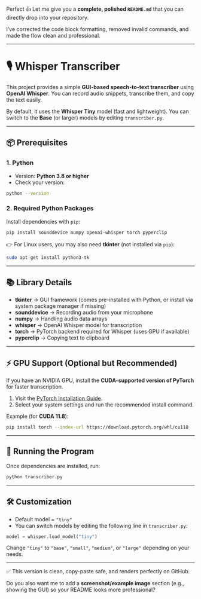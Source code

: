Perfect 👍 Let me give you a **complete, polished `README.md`** that you can directly drop into your repository.

I’ve corrected the code block formatting, removed invalid commands, and made the flow clean and professional.

---

# 🎙️ Whisper Transcriber

This project provides a simple **GUI-based speech-to-text transcriber** using **OpenAI Whisper**.
You can record audio snippets, transcribe them, and copy the text easily.

By default, it uses the **Whisper Tiny** model (fast and lightweight).
You can switch to the **Base** (or larger) models by editing `transcriber.py`.

---

## 📦 Prerequisites

### 1. Python

* Version: **Python 3.8 or higher**
* Check your version:

```bash
python --version
```

### 2. Required Python Packages

Install dependencies with `pip`:

```bash
pip install sounddevice numpy openai-whisper torch pyperclip
```

👉 For Linux users, you may also need **tkinter** (not installed via `pip`):

```bash
sudo apt-get install python3-tk
```

---

## 📚 Library Details

* **tkinter** → GUI framework (comes pre-installed with Python, or install via system package manager if missing)
* **sounddevice** → Recording audio from your microphone
* **numpy** → Handling audio data arrays
* **whisper** → OpenAI Whisper model for transcription
* **torch** → PyTorch backend required for Whisper (uses GPU if available)
* **pyperclip** → Copying text to clipboard

---

## ⚡ GPU Support (Optional but Recommended)

If you have an NVIDIA GPU, install the **CUDA-supported version of PyTorch** for faster transcription.

1. Visit the [PyTorch Installation Guide](https://pytorch.org/get-started/locally/).
2. Select your system settings and run the recommended install command.

Example (for **CUDA 11.8**):

```bash
pip install torch --index-url https://download.pytorch.org/whl/cu118
```

---

## 🚀 Running the Program

Once dependencies are installed, run:

```bash
python transcriber.py
```

---

## 🛠️ Customization

* Default model = `"tiny"`
* You can switch models by editing the following line in `transcriber.py`:

```python
model = whisper.load_model("tiny")
```

Change `"tiny"` to `"base"`, `"small"`, `"medium"`, or `"large"` depending on your needs.

---

✅ This version is clean, copy-paste safe, and renders perfectly on GitHub.

Do you also want me to add a **screenshot/example image** section (e.g., showing the GUI) so your README looks more professional?
